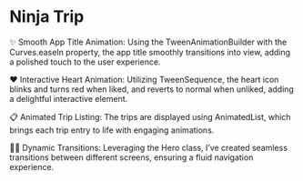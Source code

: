# Ninja Trip

✨ Smooth App Title Animation: Using the TweenAnimationBuilder with the Curves.easeIn property, the app title smoothly transitions into view, adding a polished touch to the user experience.

❤️ Interactive Heart Animation: Utilizing TweenSequence, the heart icon blinks and turns red when liked, and reverts to normal when unliked, adding a delightful interactive element.

📋 Animated Trip Listing: The trips are displayed using AnimatedList, which brings each trip entry to life with engaging animations.

🦸‍♂️ Dynamic Transitions: Leveraging the Hero class, I’ve created seamless transitions between different screens, ensuring a fluid navigation experience.


